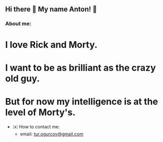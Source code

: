 ## Hi there 👋 My name Anton! 🥒

### About me:

# I love Rick and Morty. 
# I want to be as brilliant as the crazy old guy. 
# But for now my intelligence is at the level of Morty's.


- ✉️ How to contact me:
   - email: tur.ogurcov@gmail.com
